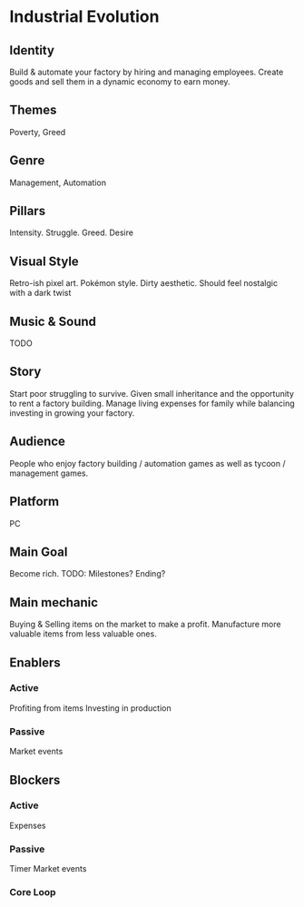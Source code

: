 # Industrial Evolution

## Identity
Build & automate your factory by hiring and managing employees. Create goods and sell them in a dynamic economy to earn money.

## Themes
Poverty, Greed

## Genre
Management, Automation

## Pillars
Intensity. Struggle. Greed. Desire

## Visual Style
Retro-ish pixel art. Pokémon style. Dirty aesthetic. Should feel nostalgic with a dark twist

## Music & Sound
TODO

## Story
Start poor struggling to survive. Given small inheritance and the opportunity to rent a factory building. Manage living expenses for family while balancing investing in growing your factory.

## Audience
People who enjoy factory building / automation games as well as tycoon / management games.

## Platform
PC


## Main Goal
Become rich. TODO: Milestones? Ending?

## Main mechanic
Buying & Selling items on the market to make a profit. Manufacture more valuable items from less valuable ones.

## Enablers
### Active
Profiting from items
Investing in production
### Passive
Market events

## Blockers
### Active
Expenses
### Passive
Timer
Market events

### Core Loop
